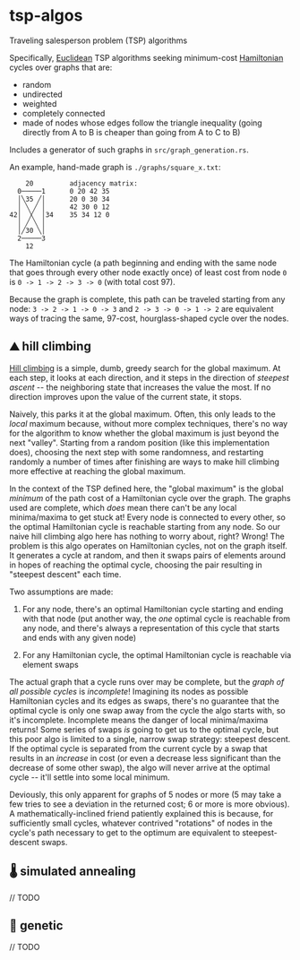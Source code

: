 # tsp-algos
Traveling salesperson problem (TSP) algorithms

Specifically, [Euclidean](https://en.wikipedia.org/wiki/Travelling_salesman_problem#Euclidean) TSP algorithms seeking minimum-cost [Hamiltonian](https://en.wikipedia.org/wiki/Hamiltonian_path) cycles over graphs that are:

* random
* undirected
* weighted
* completely connected
* made of nodes whose edges follow the triangle inequality (going directly from A to B is cheaper than going from A to C to B)

Includes a generator of such graphs in `src/graph_generation.rs`.

An example, hand-made graph is `./graphs/square_x.txt`:

```
    20         adjacency matrix:
  0─────1      0 20 42 35
  │╲35 ╱│      20 0 30 34
  │ ╲ ╱ │      42 30 0 12
42│  ╳  │34    35 34 12 0
  │ ╱ ╲ │
  │╱30 ╲│
  2─────3
    12
```

The Hamiltonian cycle (a path beginning and ending with the same node that goes through every other node exactly once) of least cost from node `0` is `0 -> 1 -> 2 -> 3 -> 0` (with total cost 97).

Because the graph is complete, this path can be traveled starting from any node: `3 -> 2 -> 1 -> 0 -> 3` and `2 -> 3 -> 0 -> 1 -> 2` are equivalent ways of tracing the same, 97-cost, hourglass-shaped cycle over the nodes.

## ⛰️ hill climbing
[Hill climbing](https://en.wikipedia.org/wiki/Hill_climbing) is a simple, dumb, greedy search for the global maximum. At each step, it
looks at each direction, and it steps in the direction of *steepest ascent* -- the neighboring
state that increases the value the most. If no direction improves upon the value of the current
state, it stops.

Naively, this parks it at the global maximum. Often, this only leads to the *local* maximum
because, without more complex techniques, there's no way for the algorithm to know whether the
global maximum is just beyond the next "valley". Starting from a random position (like this
implementation does), choosing the next step with some randomness, and restarting randomly a
number of times after finishing are ways to make hill climbing more effective at reaching the
global maximum.

In the context of the TSP defined here, the "global maximum" is the global *minimum* of the
path cost of a Hamiltonian cycle over the graph. The graphs used are complete, which *does*
mean there can't be any local minima/maxima to get stuck at! Every node is connected to every
other, so the optimal Hamiltonian cycle is reachable starting from any node. So our naive
hill climbing algo here has nothing to worry about, right? Wrong! The problem is this algo
operates on Hamiltonian cycles, not on the graph itself. It generates a cycle at random, and
then it swaps pairs of elements around in hopes of reaching the optimal cycle, choosing the
pair resulting in "steepest descent" each time.

Two assumptions are made:

1. For any node, there's an optimal Hamiltonian cycle starting and ending with that node
(put another way, the *one* optimal cycle is reachable from any node, and there's always a
representation of this cycle that starts and ends with any given node)

2. For any Hamiltonian cycle, the optimal Hamiltonian cycle is reachable via element swaps

The actual graph that a cycle runs over may be complete, but the *graph of all possible cycles*
is *incomplete*! Imagining its nodes as possible Hamiltonian cycles and its edges as swaps,
there's no guarantee that the optimal cycle is only one swap away from the cycle the algo
starts with, so it's incomplete. Incomplete means the danger of local minima/maxima returns!
Some series of swaps *is* going to get us to the optimal cycle, but this poor algo is limited
to a single, narrow swap strategy: steepest descent. If the optimal cycle is separated from
the current cycle by a swap that results in an *increase* in cost (or even a decrease less
significant than the decrease of some other swap), the algo will never arrive at the optimal
cycle -- it'll settle into some local minimum.

Deviously, this only apparent for graphs of 5 nodes or more (5 may take a few tries to see a
deviation in the returned cost; 6 or more is more obvious). A mathematically-inclined friend
patiently explained this is because, for sufficiently small cycles, whatever contrived
"rotations" of nodes in the cycle's path necessary to get to the optimum are equivalent to
steepest-descent swaps.

## 🌡️ simulated annealing
// TODO

## 🧬 genetic
// TODO
